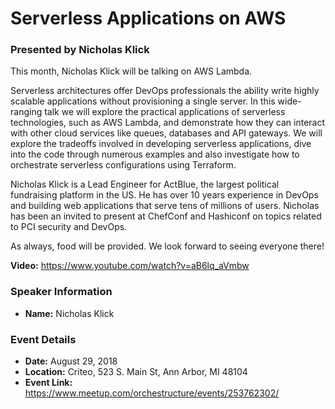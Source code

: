 # Serverless Applications on AWS
### Presented by Nicholas Klick

This month, Nicholas Klick will be talking on AWS Lambda.

Serverless architectures offer DevOps professionals the ability write highly scalable applications without provisioning a single server.
In this wide-ranging talk we will explore the practical applications of serverless technologies, such as AWS Lambda, and demonstrate how they can interact with other cloud services like queues, databases and API gateways. We will explore the tradeoffs involved in developing serverless applications, dive into the code through numerous examples and also investigate how to orchestrate serverless configurations using Terraform.

Nicholas Klick is a Lead Engineer for ActBlue, the largest political fundraising platform in the US. He has over 10 years experience in DevOps and building web applications that serve tens of millions of users. Nicholas has been an invited to present at ChefConf and Hashiconf on topics related to PCI security and DevOps.

As always, food will be provided. We look forward to seeing everyone there!


**Video:** https://www.youtube.com/watch?v=aB6lq_aVmbw


### Speaker Information

* **Name:** Nicholas Klick

### Event Details

* **Date:** August 29, 2018
* **Location:** Criteo, 523 S. Main St, Ann Arbor, MI 48104
* **Event Link:** https://www.meetup.com/orchestructure/events/253762302/

